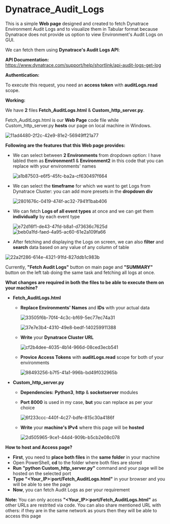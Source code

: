 # Dynatrace_Audit_Logs
This is a simple **Web page** designed and created to fetch Dynatrace Environment Audit Logs and to visualize them in Tabular format because Dynatrace does not provide us option to view Environment's Audit Logs on GUI.

We can fetch them using **Dynatrace's Audit Logs API**:

**API Documentation:** https://www.dynatrace.com/support/help/shortlink/api-audit-logs-get-log

**Authentication:**

To execute this request, you need an **access token** with **auditLogs.read** scope.

**Working:**

We have **2** files **Fetch_AuditLogs.html** & **Custom_http_server.py**.

Fetch_AuditLogs.html is our **Web Page** code file while Custom_http_server.py **hosts** our page on local machine in Windows.

![11ad4480-2f2c-42e9-81e2-56949ff21a77](https://github.com/AdilSaleem98/Dynatrace_Audit_Logs/assets/47393539/8d165abe-3d79-4775-81da-4a16f26b7db7)


**Following are the features that this Web page provides:**
- We can select between **2 Environments** from dropdown option: I have labled them as **Environment1** & **Environment2** in this code that you can replace with your environments' names
  
  ![a1b87503-e6f5-45fc-ba2a-cf630497f664](https://github.com/AdilSaleem98/Dynatrace_Audit_Logs/assets/47393539/1e16f076-85e4-4474-9fdd-fed807218f7b)

- We can select the **timeframe** for which we want to get Logs from Dynatrace Cluster: you can add more presets in the **dropdown div**

  ![2801676c-0419-474f-ac32-7941f1bab406](https://github.com/AdilSaleem98/Dynatrace_Audit_Logs/assets/47393539/fa92ec7a-1baf-450c-acc0-571bc0629c0a)

- We can fetch **Logs of all event types** at once and we can get them **individually** by each event type

  ![e72d16f1-de43-47fd-b8a1-d73636c7625d](https://github.com/AdilSaleem98/Dynatrace_Audit_Logs/assets/47393539/6eb1e952-ee39-4724-8254-33c651ba96c3)     ![beb0a1fd-faed-4a95-ac60-61e2a109fa66](https://github.com/AdilSaleem98/Dynatrace_Audit_Logs/assets/47393539/e18fce4d-2d15-4221-98f3-151a1d4835a0)

- After fetching and displaying the Logs on screen, we can also **filter** and **search** data based on any value of any column of table

![22a2f286-614e-4321-91fd-827ddb1c983b](https://github.com/AdilSaleem98/Dynatrace_Audit_Logs/assets/47393539/d8e45786-ebf1-4faa-a372-4c2be2cba51a)


Currently, **"Fetch Audit Logs"** button on main page and **"SUMMARY"** button on the left tab doing the same task and fetching all logs at once.

**What changes are required in both the files to be able to execute them on your machine?**

- **Fetch_AuditLogs.html**
  - **Replace Environments' Names** and **IDs** with your actual data
  
    ![33505f6b-70f4-4c3c-bf69-5ec77ec74a31](https://github.com/AdilSaleem98/Dynatrace_Audit_Logs/assets/47393539/16c132a2-d939-4856-9e12-945c9dac7c6c)
  
    ![37e7e3b4-4310-49e8-bedf-140259911388](https://github.com/AdilSaleem98/Dynatrace_Audit_Logs/assets/47393539/217efa12-90f3-4acc-b0cf-6badcaf4031a)


  - **Write** your **Dynatrace Cluster URL**
  
    ![cf2b4dee-4035-4b14-966d-08ced3ecb541](https://github.com/AdilSaleem98/Dynatrace_Audit_Logs/assets/47393539/24103f0b-730a-4163-8564-be45810df009)

  - **Provice Access Tokens** with **auditLogs.read** scope for both of your environments

    ![98493256-b7f5-41a1-996b-bd49f032965b](https://github.com/AdilSaleem98/Dynatrace_Audit_Logs/assets/47393539/0b855602-c4f9-42c9-856f-d31b1882a492)


- **Custom_http_server.py**
  - **Dependencies:** **Python3**, **http** & **socketserver** modules
  - **Port 8000** is used in my case, **but** you can replace as per your choice
 
    ![6f233ccc-440f-4c27-bdfe-815c30a4186f](https://github.com/AdilSaleem98/Dynatrace_Audit_Logs/assets/47393539/9d9f441d-e9a2-4673-99b5-be96dcae0f6c)
    
  - **Write** your **machine's IPv4** where this page will be **hosted**
 
    ![2d505965-9ce1-44d4-909b-b5cb2e08c078](https://github.com/AdilSaleem98/Dynatrace_Audit_Logs/assets/47393539/32dd7359-ade1-46f4-a1e7-51125dfedd74)

**How to host and Access page?**

- **First**, you need to **place both files** in the **same folder** in your machine
- Open PowerShell, **cd** to the folder where both files are stored
- **Run** **"python Custom_http_server.py"** command and your page will be hosted on the selected port
- **Type** **"<Your_IP>:port/Fetch_AuditLogs.html"** in your browser and you will be able to see the page
- **Now**, you can fetch Audit Logs as per your requirement

**Note:** You can only access **"<Your_IP>:port/Fetch_AuditLogs.html"** as other URLs are restrited via code. You can also share mentioned URL with others: if they are in the same network as yours then they will be able to access this page
